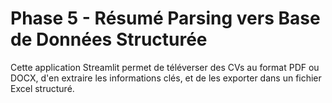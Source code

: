 # Phase 5 - Résumé Parsing vers Base de Données Structurée

Cette application Streamlit permet de téléverser des CVs au format PDF ou DOCX, d'en extraire les informations clés, et de les exporter dans un fichier Excel structuré.